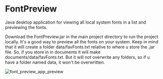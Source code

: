 # FontPreview
Java desktop application for viewing all local system fonts in a list and previewing the fonts.

Download the FontPreview.jar in the main project directory to run the project locally. It's a good way to preview all the fonts on your system. Keep in mind that it will create a folder data/favFonts.txt relative to where u store the .jar file.
So, if you store in in documents it will make documents/data/favFonts.txt. But it will not overwrite any folders, so if u have a folder named data, it won't be overwritten.

![font_preview_app_preview](https://github.com/avajscript/FontPreview/assets/84364656/a1db1c5e-094d-41ef-a4bb-6931fec40e7d)


